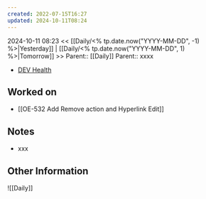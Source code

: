```yaml
---
created: 2022-07-15T16:27
updated: 2024-10-11T08:24
---
```

2024-10-11 08:23
<< [[Daily/<% tp.date.now("YYYY-MM-DD", -1) %>|Yesterday]] | [[Daily/<% tp.date.now("YYYY-MM-DD", 1) %>|Tomorrow]] >>
Parent:: [[Daily]] 
Parent:: xxxx

- [DEV Health](https://health-configdev.mixtelematics.com/public/mapshow.htm?id=2001&mapid=1A35514B-E08F-4B7C-90B8-CD1774AE8CA3)

## Worked on

- [[OE-532 Add Remove action and Hyperlink Edit]]

## Notes

- xxx

## Other Information

![[Daily]]
